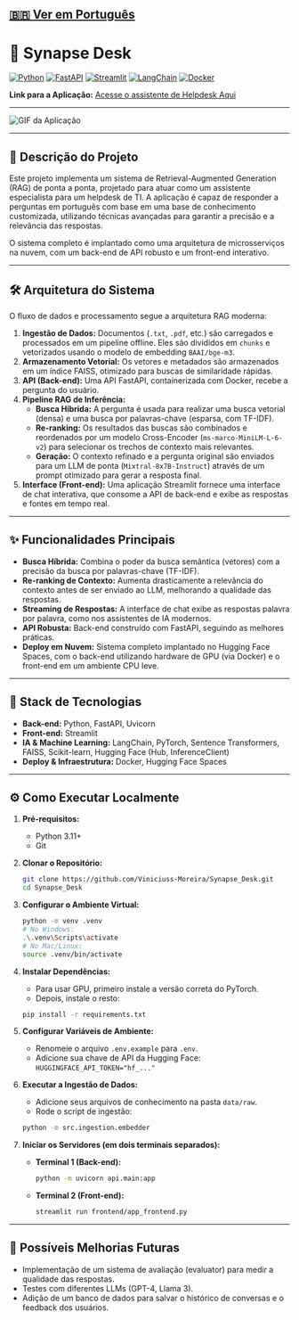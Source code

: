 [🇧🇷 Ver em Português](./README.pt-br.md)
---
# 🤖 Synapse Desk

[![Python](https://img.shields.io/badge/Python-3.11-3776AB?style=for-the-badge&logo=python&logoColor=white)](https://www.python.org/)
[![FastAPI](https://img.shields.io/badge/FastAPI-0.100.0-009688?style=for-the-badge&logo=fastapi&logoColor=white)](https://fastapi.tiangolo.com/)
[![Streamlit](https://img.shields.io/badge/Streamlit-1.28.0-FF4B4B?style=for-the-badge&logo=streamlit&logoColor=white)](https://streamlit.io/)
[![LangChain](https://img.shields.io/badge/LangChain-0.1.0-F79533?style=for-the-badge&logo=langchain&logoColor=white)](https://www.langchain.com/)
[![Docker](https://img.shields.io/badge/Docker-20.10-2496ED?style=for-the-badge&logo=docker&logoColor=white)](https://www.docker.com/)

**Link para a Aplicação:** [Acesse o assistente de Helpdesk Aqui](https://vinimoreira-rag-frontend.hf.space)

---

![GIF da Aplicação](./img/demo.gif)

---

## 📖 Descrição do Projeto

Este projeto implementa um sistema de Retrieval-Augmented Generation (RAG) de ponta a ponta, projetado para atuar como um assistente especialista para um helpdesk de TI. A aplicação é capaz de responder a perguntas em português com base em uma base de conhecimento customizada, utilizando técnicas avançadas para garantir a precisão e a relevância das respostas.

O sistema completo é implantado como uma arquitetura de microsserviços na nuvem, com um back-end de API robusto e um front-end interativo.

---

## 🛠️ Arquitetura do Sistema

O fluxo de dados e processamento segue a arquitetura RAG moderna:

1.  **Ingestão de Dados:** Documentos (`.txt`, `.pdf`, etc.) são carregados e processados em um pipeline offline. Eles são divididos em `chunks` e vetorizados usando o modelo de embedding `BAAI/bge-m3`.
2.  **Armazenamento Vetorial:** Os vetores e metadados são armazenados em um índice FAISS, otimizado para buscas de similaridade rápidas.
3.  **API (Back-end):** Uma API FastAPI, containerizada com Docker, recebe a pergunta do usuário.
4.  **Pipeline RAG de Inferência:**
    * **Busca Híbrida:** A pergunta é usada para realizar uma busca vetorial (densa) e uma busca por palavras-chave (esparsa, com TF-IDF).
    * **Re-ranking:** Os resultados das buscas são combinados e reordenados por um modelo Cross-Encoder (`ms-marco-MiniLM-L-6-v2`) para selecionar os trechos de contexto mais relevantes.
    * **Geração:** O contexto refinado e a pergunta original são enviados para um LLM de ponta (`Mixtral-8x7B-Instruct`) através de um prompt otimizado para gerar a resposta final.
5.  **Interface (Front-end):** Uma aplicação Streamlit fornece uma interface de chat interativa, que consome a API de back-end e exibe as respostas e fontes em tempo real.

---

## ✨ Funcionalidades Principais

* **Busca Híbrida:** Combina o poder da busca semântica (vetores) com a precisão da busca por palavras-chave (TF-IDF).
* **Re-ranking de Contexto:** Aumenta drasticamente a relevância do contexto antes de ser enviado ao LLM, melhorando a qualidade das respostas.
* **Streaming de Respostas:** A interface de chat exibe as respostas palavra por palavra, como nos assistentes de IA modernos.
* **API Robusta:** Back-end construído com FastAPI, seguindo as melhores práticas.
* **Deploy em Nuvem:** Sistema completo implantado no Hugging Face Spaces, com o back-end utilizando hardware de GPU (via Docker) e o front-end em um ambiente CPU leve.

---

## 🚀 Stack de Tecnologias

* **Back-end:** Python, FastAPI, Uvicorn
* **Front-end:** Streamlit
* **IA & Machine Learning:** LangChain, PyTorch, Sentence Transformers, FAISS, Scikit-learn, Hugging Face (Hub, InferenceClient)
* **Deploy & Infraestrutura:** Docker, Hugging Face Spaces

---

## ⚙️ Como Executar Localmente

1.  **Pré-requisitos:**
    * Python 3.11+
    * Git

2.  **Clonar o Repositório:**
    ```bash
    git clone https://github.com/Viniciuss-Moreira/Synapse_Desk.git
    cd Synapse_Desk
    ```

3.  **Configurar o Ambiente Virtual:**
    ```bash
    python -m venv .venv
    # No Windows:
    .\.venv\Scripts\activate
    # No Mac/Linux:
    source .venv/bin/activate
    ```

4.  **Instalar Dependências:**
    * Para usar GPU, primeiro instale a versão correta do PyTorch.
    * Depois, instale o resto:
    ```bash
    pip install -r requirements.txt
    ```

5.  **Configurar Variáveis de Ambiente:**
    * Renomeie o arquivo `.env.example` para `.env`.
    * Adicione sua chave de API da Hugging Face: `HUGGINGFACE_API_TOKEN="hf_..."`

6.  **Executar a Ingestão de Dados:**
    * Adicione seus arquivos de conhecimento na pasta `data/raw`.
    * Rode o script de ingestão:
    ```bash
    python -m src.ingestion.embedder
    ```

7.  **Iniciar os Servidores (em dois terminais separados):**
    * **Terminal 1 (Back-end):**
      ```bash
      python -m uvicorn api.main:app
      ```
    * **Terminal 2 (Front-end):**
      ```bash
      streamlit run frontend/app_frontend.py
      ```

---

## 🔮 Possíveis Melhorias Futuras

* Implementação de um sistema de avaliação (evaluator) para medir a qualidade das respostas.
* Testes com diferentes LLMs (GPT-4, Llama 3).
* Adição de um banco de dados para salvar o histórico de conversas e o feedback dos usuários.
